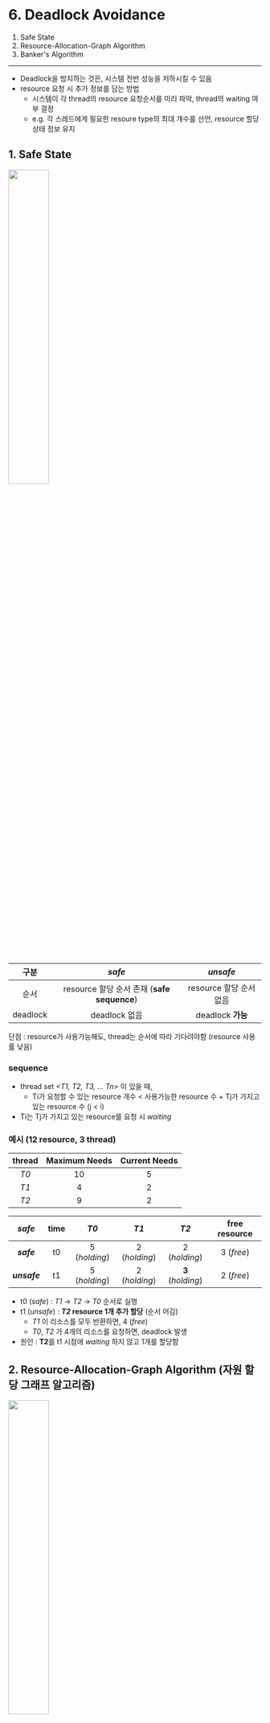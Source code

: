 # 6. Deadlock Avoidance

1. Safe State
2. Resource-Allocation-Graph Algorithm
3. Banker's Algorithm

---

- Deadlock을 방지하는 것은, 시스템 전반 성능을 저하시킬 수 있음
- resource 요청 시 추가 정보를 담는 방법
    - 시스템이 각 thread의 resource 요청순서를 미리 파악, thread의 waiting 여부 결정
    - e.g. 각 스레드에게 필요한 resoure type의 최대 개수를 선언, resource 할당 상태 정보 유지

## 1. Safe State

<img src="img.png"  width="40%"/>

|    구분    |                _safe_                 |     _unsafe_      |
|:--------:|:-------------------------------------:|:-----------------:|
|    순서    | resource 할당 순서 존재 (**safe sequence**) | resource 할당 순서 없음 |
| deadlock |              deadlock 없음              |  deadlock **가능**  |

단점 : resource가 사용가능해도, thread는 순서에 따라 기다려야함 (resource 사용률 낮음)

### sequence

- thread set _<T1, T2, T3, ... Tn>_ 이 있을 때,
    - Ti가 요청할 수 있는 resource 개수 < 사용가능한 resource 수 + Tj가 가지고 있는 resource 수 (j < i)
- Ti는 Tj가 가지고 있는 resource를 요청 시 _waiting_

### 예시 (12 resource, 3 thread)

| thread | Maximum Needs | Current Needs |
|:------:|:-------------:|:-------------:|
|  _T0_  |      10       |       5       |
|  _T1_  |       4       |       2       |
|  _T2_  |       9       |       2       |

|    _safe_    | time |     _T0_      |     _T1_      |       _T2_        | **free** resource |
|:------------:|:----:|:-------------:|:-------------:|:-----------------:|:-----------------:|
|  _**safe**_  |  t0  | 5 (_holding_) | 2 (_holding_) |   2 (_holding_)   |    3 (_free_)     |
| _**unsafe**_ |  t1  | 5 (_holding_) | 2 (_holding_) | **3** (_holding_) |    2 (_free_)     |

- t0 (_safe_) : _T1_ -> _T2_ -> _T0_ 순서로 실행
- t1 (_unsafe_) : **_T2_ resource 1개 추가 할당** (순서 어김)
    - _T1_ 이 리소스를 모두 반환하면, 4 (_free_)
    - _T0_, _T2_ 가 4개의 리소스를 요청하면, deadlock 발생
- 원인 : **T2**를 t1 시점에 _waiting_ 하지 않고 1개를 할당함

## 2. Resource-Allocation-Graph Algorithm (자원 할당 그래프 알고리즘)

<img src="img_1.png"  width="40%"/>  

- 각 resource type당 하나의 instance만 존재할 경우 사용 가능
- **claim edge** : _Ti -> Rj_ (Ti가 Rj를 미래 언젠가 요청 가능, 점선)
    - thread가 자원을 요청하면 **claim edge**가 request edge로 변환
- thread 실행 전 모든 claim edge가 그래프에 나타나야함
- _Ti_ 가 _Rj_ 를 요청하면,
    - _Ti -> Rj_ 가 cycle을 형성하지 않는 경우에만 할당
    - cycle-detection algorithm 사용 (n<sup>2</sup> 시간 소요)
    - cycle이 없으면, 할당
    - cycle이 감지되면, _unsafe_ 상태로 두고, thread _waiting_

### 예시

<img src="img_1.png"  width="40%"/>  

위 그림에서 _T2_ 가 _R2_ 를 요청하면, cycle이 형성되므로 할당하지 않음

<img src="img_2.png"  width="40%"/>

_R2_ 를 _T2_ 에게 할당하면, _T1_ 이 _R2_ 를 요청하는 순간 deadlock 발생

## 3. Banker's Algorithm

- resource type마다 instance가 여러개일 경우 사용 가능
- Resource-Allocation-Graph Algorithm보다 덜 효율적
- 은행에서 현금을 할당하는 것과 유사

#### 동작

- 새로운 thread가 생기면, resource type마다 필요한 최대 instance 수를 선언 (system의 총 resource instance 수보다 작아야함)
- resource 요청시 system은 _safe_ state를 벗어나는지 판단
    - _safe_ state를 벗어나면, thread _waiting_ (다른 thread가 release할 때까지)

#### 자료구조 (thread 수 _n_, resource type 수 _m_)

|    자료구조    |                             설명                              |                                  e.g.                                   |
|:----------:|:-----------------------------------------------------------:|:-----------------------------------------------------------------------:|
| Available  |      각 resource type마다 사용가능한 instance 수, vector 길이 _m_      |         _Available[j]_ = resource type _Rj_ 의 사용가능한 instance 수          |
|    Max     | _n * m_ matrix, 각 thread가 resource type별로 필요한 최대 instance 수 |   _Max[i][j]_ = thread _Ti_ 가 resource type _Rj_ 를 요청할 최대 instance 수    |
| Allocation |        _n * m_ matrix, 각 thread가 현재 할당받은 resource 수         | _Allocation[i][j]_ = thread _Ti_ 가 사용 중인 resource type _Rj_  instance 수 |
|    Need    |          _n * m_ matrix, 각 thread가 필요한 resource 수           | _Need[i][j]_ = thread _Ti_ 가 요청해야하는 남은 resource type _Rj_ 의 instance 수  |

### 3.1 Safety Algorithm

1. vector **_Work_** 길이 _m_ , vector  **_Finish_** 길이 _n_ 선언
    - **_Work_** = **_Available_**
    - **_Finish[i]_** = _false_ (i=0, 1, ..., n-1)
2. (**_Finish[i]_** = _false_) && (**_Need[i]_** <= **_Work_**) 인 _Ti_ 를 찾음
    - 없으면 goto 4
3. **_Work_** = **_Work_** + **_Allocation[i]_**
    - **_Finish[i]_** = _true_
    - goto 2
4. (**_Finish[i]_** = _true_) 인 _i_ 가 존재하면, _safe_ state

### 3.2 Resource-Request Algorithm

- **_Request[i]_** = request vector
    - _Requesti[J]_ = thread _Ti_ 가 resource type _Rj_ 를 요청하는 instance 수

1. _Request<sub>i</sub> <= Need<sub>i</sub>_ 라면, go to 2
    - 아니면, error (thread가 필요한 resource보다 많이 요청)
2. _Request<sub>i</sub> <= Available_ 라면, go to 3
    - 아니면, _Ti_ 는 _waiting_
3. 다음처럼 가장해봄
    - _Available_ = _Available_ - _Request<sub>i</sub>_
    - _Allocation<sub>i</sub>_ = _Allocation<sub>i</sub>_ + _Request<sub>i</sub>_
    - _Need<sub>i</sub>_ = _Need<sub>i</sub>_ - _Request<sub>i</sub>_
4. _safe_ state인지 확인
    - _safe_ state라면, _Request<sub>i</sub>_ 를 할당
    - 아니면, _Ti_ 는 _waiting_ 상태로 둠

### 3.3 An Illustrative Example

| resource type | instance 수 |
|:-------------:|:----------:|
|       A       |     10     |
|       B       |     5      |
|       C       |     7      |

| thread | _Allocation_ | _Max_ | _Available_ | _Need (Max - Allocation)_ |
|:------:|:------------:|:-----:|:-----------:|:-------------------------:|
|  _T0_  |    0 0 1     | 7 5 3 |    3 3 2    |           7 4 3           |
|  _T1_  |    2 0 0     | 3 2 2 |             |           1 2 2           |
|  _T2_  |    3 0 2     | 9 0 2 |             |           6 0 0           |
|  _T3_  |    2 1 1     | 2 2 2 |             |           0 1 1           |
|  _T4_  |    0 0 2     | 4 3 3 |             |           4 3 1           |

- <_T1, T3, T4, T0, T2> 순서로 실행하면 _safe_ state
- T1에게 request 할당
- **_Request<sub>1</sub>_** = (1, 0, 2)라면,
    - Resource-Request Algorithm 1번 check 통과

| thread |          _Allocation_          | _Max_ |          _Available_          | _Need (Max - Allocation)_ |
|:------:|:------------------------------:|:-----:|:-----------------------------:|:-------------------------:|
|  _T0_  |             0 0 1              | 7 5 3 | **2 3 0 = (3 3 2) - (1 0 2)** |           7 4 3           |
|  _T1_  | **3 0 2 =  (2 0 0) + (1 0 2)** | 3 2 2 |                               |           0 2 0           |
|  _T2_  |             3 0 2              | 9 0 2 |                               |           6 0 0           |
|  _T3_  |             2 1 1              | 2 2 2 |                               |           0 1 1           |
|  _T4_  |             0 0 2              | 4 3 3 |                               |           4 3 1           |

- <_T1, T3, T4, T0, T2> 순서로 실행하면 _safe_ state
    - T1에게 request 할당
